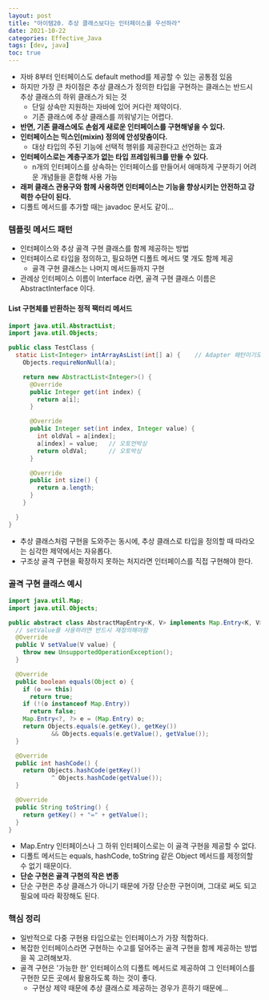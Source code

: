 ```yaml
---
layout: post
title: "아이템20. 추상 클래스보다는 인터페이스를 우선하라"
date: 2021-10-22
categories: Effective_Java
tags: [dev, java]
toc: true
---
```



- 자바 8부터 인터페이스도 default method를 제공할 수 있는 공통점 있음
- 하지만 가장 큰 차이점은 추상 클래스가 정의한 타입을 구현하는 클래스는 반드시 추상 클래스의 하위 클래스가 되는 것
  - 단일 상속만 지원하는 자바에 있어 커다란 제약이다.
  - 기존 클래스에 추상 클래스를 끼워넣기는 어렵다.
- **반면, 기존 클래스에도 손쉽게 새로운 인터페이스를 구현해넣을 수 있다.**
- **인터페이스는 믹스인(mixin) 정의에 안성맞춤이다.**
  - 대상 타입의 주된 기능에 선택적 행위를 제공한다고 선언하는 효과
- **인터페이스로는 계층구조가 없는 타입 프레임워크를 만들 수 있다.**
  - n개의 인터페이스를 상속하는 인터페이스를 만들어서 애매하게 구분하기 어려운 개념들을 혼합해 사용 가능
- **래퍼 클래스 관용구와 함께 사용하면 인터페이스는 기능을 향상시키는 안전하고 강력한 수단이 된다.**
- 디폴트 메서드를 추가할 때는 javadoc 문서도 같이...

### 템플릿 메서드 패턴
- 인터페이스와 추상 골격 구현 클래스를 함께 제공하는 방법
- 인터페이스로 타입을 정의하고, 필요하면 디폴트 메서드 몇 개도 함께 제공
  - 골격 구현 클래스는 나머지 메서드들까지 구현
- 관례상 인터페이스 이름이 Interface 라면, 골격 구현 클래스 이름은 AbstractInterface 이다.

#### List 구현체를 반환하는 정적 팩터리 메서드

```java
import java.util.AbstractList;
import java.util.Objects;

public class TestClass {
  static List<Integer> intArrayAsList(int[] a) {    // Adapter 패턴이기도 하다.
    Objects.requireNonNull(a);

    return new AbstractList<Integer>() {
      @Override
      public Integer get(int index) {
        return a[i];
      }

      @Override
      public Integer set(int index, Integer value) {
        int oldVal = a[index];
        a[index] = value;   // 오토언박싱
        return oldVal;      // 오토박싱
      }

      @Override
      public int size() {
        return a.length;
      }
    }

  }
}
```

- 추상 클래스처럼 구현을 도와주는 동시에, 추상 클래스로 타입을 정의할 때 따라오는 심각한 제약에서는 자유롭다.
- 구조상 골격 구현을 확장하지 못하는 처지라면 인터페이스를 직접 구현해야 한다.

### 골격 구현 클래스 예시

```java
import java.util.Map;
import java.util.Objects;

public abstract class AbstractMapEntry<K, V> implements Map.Entry<K, V> {
  // setValue를 사용하려면 반드시 재정의해야함
  @Override
  public V setValue(V value) {
    throw new UnsupportedOperationException();
  }

  @Override
  public boolean equals(Object o) {
    if (o == this)
      return true;
    if (!(o instanceof Map.Entry))
      return false;
    Map.Entry<?, ?> e = (Map.Entry) o;
    return Objects.equals(e.getKey(), getKey())
            && Objects.equals(e.getValue(), getValue());
  }

  @Override
  public int hashCode() {
    return Objects.hashCode(getKey())
            ^ Objects.hashCode(getValue());
  }

  @Override
  public String toString() {
    return getKey() + "=" + getValue();
  }
}
```

- Map.Entry 인터페이스나 그 하위 인터페이스로는 이 골격 구현을 제공할 수 없다.
- 디폴트 메서드는 equals, hashCode, toString 같은 Object 메서드를 제정의할 수 없기 때문이다.
- **단순 구현은 골격 구현의 작은 변종**
- 단순 구현은 추상 클래스가 아니기 때문에 가장 단순한 구현이며, 그대로 써도 되고 필요에 따라 확장해도 된다.

### 핵심 정리
- 일반적으로 다중 구현용 타입으로는 인터페이스가 가장 적합하다.
- 복잡한 인터페이스라면 구현하는 수고를 덜어주는 골격 구현을 함께 제공하는 방법을 꼭 고려해보자.
- 골격 구현은 '가능한 한' 인터페이스의 디폴트 메서드로 제공하여 그 인터페이스를 구현한 모든 곳에서 활용하도록 하는 것이 좋다.
  - 구현상 제약 때문에 추상 클래스로 제공하는 경우가 흔하기 때문에...

